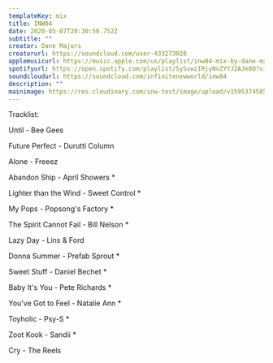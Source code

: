 ```yaml
---
templateKey: mix
title: INW04
date: 2020-05-07T20:30:50.752Z
subtitle: ""
creator: Dane Majors
creatorurl: https://soundcloud.com/user-433273028
applemusicurl: https://music.apple.com/us/playlist/inw04-mix-by-dane-majors/pl.u-KRjGuZ2q5vp
spotifyurl: https://open.spotify.com/playlist/5ySvwzIRjyNvZYYJ2AJe8O?si=OouTz__TTZW5-utFEXdorA
soundcloudurl: https://soundcloud.com/infinitenewworld/inw04
description: ""
mainimage: https://res.cloudinary.com/inw-test/image/upload/v1595374585/inw-test-site/5f177bf907e0135224d84bbb.png
---
```

Tracklist:

Until - Bee Gees

Future Perfect - Durutti Column

Alone - Freeez

Abandon Ship - April Showers *

Lighter than the Wind - Sweet Control *

My Pops - Popsong's Factory *

The Spirit Cannot Fail - Bill Nelson *

Lazy Day - Lins & Ford

Donna Summer - Prefab Sprout *

Sweet Stuff - Daniel Bechet *

Baby It's You - Pete Richards *

You've Got to Feel - Natalie Ann *

Toyholic - Psy-S *

Zoot Kook - Sandii *

Cry - The Reels
